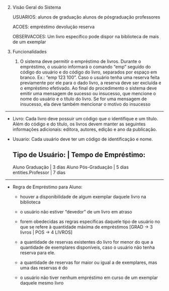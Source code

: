 2. Visão Geral do Sistema

	USUARIOS:
		alunos de graduação
		alunos de pósgraduação
		professores

	ACOES:
		empréstimo
		devolução
		reserva 

	OBSERVACOES:
		Um livro específico pode dispor na biblioteca de mais de um exemplar


3. Funcionalidades
	
	1. O sistema deve permitir o empréstimo de livros. Durante o empréstimo, o usuário informará o
	comando “emp” seguido do código do usuário e do código do livro, separados por espaço em
	branco. Ex.: “emp 123 100”. Caso o usuário tenha uma reserva feita previamente por ele para
	o dado livro, a reserva deve ser excluída e o empréstimo efetivado. Ao final do procedimento
	o sistema deve emitir uma mensagem de sucesso ou insucesso, que mencione o nome do
	usuário e o título do livro. Se for uma mensagem de insucesso, ela deve também mencionar o
	motivo do insucesso

---------------------------------------------------------------------------------------------------------------------------------------------------

* Livro:
	Cada livro deve possuir um código que o identifique e um título. Além do código e do título, os livros
devem manter as seguintes informações adicionais: editora, autores, edição e ano da publicação.

* Usuario:
	Cada usuário deve ter um código de identificação e nome.

	Tipo de Usuário:    | Tempo de Empréstimo:
	------------------------------------------
	Aluno Graduação     | 3 dias
	Aluno Pós-Graduação | 5 dias
	entities.Professor           | 7 dias

---------------------------------------------------------------------------------------------------------------------------------------------------

* Regra de Empréstimo para Aluno:
	
	* houver a disponibilidade de algum exemplar daquele livro na biblioteca

	* o usuário não estiver “devedor” de um livro em atraso

	* forem obedecidas as regras específicas daquele tipo de usuário no que se refere à quantidade máxima de empréstimos [GRAD -> 3 livros | POS -> 4 LIVROS]

	* a quantidade de reservas existentes do livro for menor do que a quantidade de exemplares disponíveis, caso o usuário não tenha reserva para ele.

	* a quantidade de reservas for maior ou igual a de exemplares, mas uma das reservas é do 

	* o usuário não tiver nenhum empréstimo em curso de um exemplar daquele mesmo livro